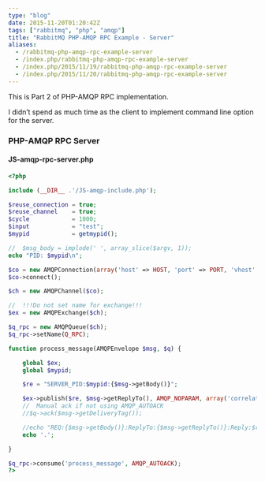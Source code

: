 ```yaml
---
type: "blog"
date: 2015-11-20T01:20:42Z
tags: ["rabbitmq", "php", "amqp"]
title: "RabbitMQ PHP-AMQP RPC Example - Server"
aliases:
  - /rabbitmq-php-amqp-rpc-example-server
  - /index.php/rabbitmq-php-amqp-rpc-example-server
  - /index.php/2015/11/19/rabbitmq-php-amqp-rpc-example-server
  - /index.php/2015/11/20/rabbitmq-php-amqp-rpc-example-server
---
```


This is Part 2 of PHP-AMQP RPC implementation.
<!--more-->

I didn’t spend as much time as the client to implement command line option for the server.

### PHP-AMQP RPC Server

#### JS-amqp-rpc-server.php

```php
<?php

include (__DIR__ .'/JS-amqp-include.php');

$reuse_connection = true;
$reuse_channel    = true;
$cycle            = 1000;
$input            = "test";
$mypid            = getmypid();

//  $msg_body = implode(' ', array_slice($argv, 1));
echo "PID: $mypid\n";

$co = new AMQPConnection(array('host' => HOST, 'port' => PORT, 'vhost' => VHOST, 'login' => USER, 'password' => PASS));
$co->connect();

$ch = new AMQPChannel($co);

//  !!!Do not set name for exchange!!!
$ex = new AMQPExchange($ch);

$q_rpc = new AMQPQueue($ch);
$q_rpc->setName(Q_RPC);

function process_message(AMQPEnvelope $msg, $q) {

    global $ex;
    global $mypid;

    $re = "SERVER_PID:$mypid:{$msg->getBody()}";

    $ex->publish($re, $msg->getReplyTo(), AMQP_NOPARAM, array('correlation_id' => $msg->getCorrelationId()));
    //  Manual ack if not using AMQP_AUTOACK
    //$q->ack($msg->getDeliveryTag());

    //echo "REQ:{$msg->getBody()}:ReplyTo:{$msg->getReplyTo()}:Reply:$re\n";
    echo '.';

}

$q_rpc->consume('process_message', AMQP_AUTOACK);
?>
```
